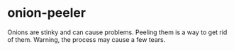 # onion-peeler
Onions are stinky and can cause problems. Peeling them is a way to get rid of them. Warning, the process may cause a few tears.
